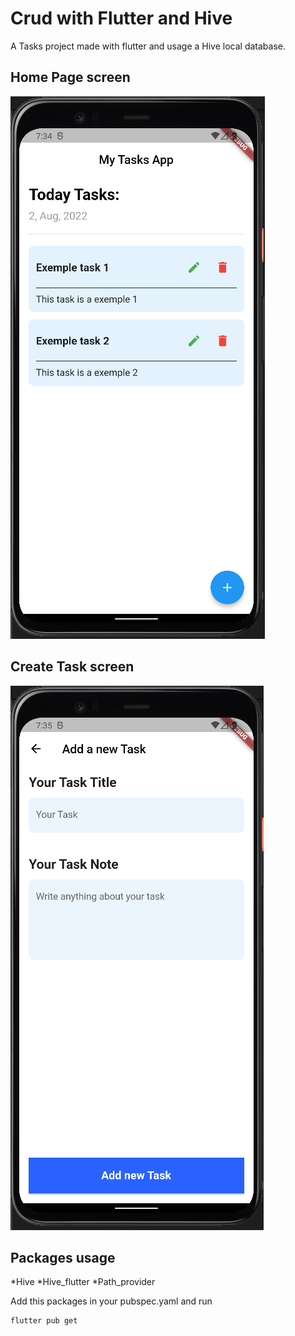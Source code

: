 # Crud with Flutter and Hive

A Tasks project made with flutter and usage a Hive local database.

## Home Page screen


![Screenshots](./screenshots/home_page.png)


## Create Task screen

![Screenshots](./screenshots/create_task.png)

## Packages usage

*Hive
*Hive_flutter
*Path_provider

Add this packages in your pubspec.yaml and run 

```
flutter pub get

```


